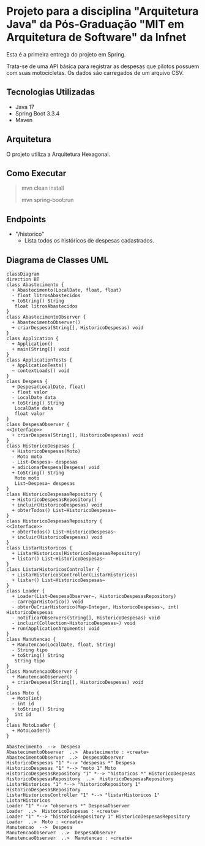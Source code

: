 # Projeto para a disciplina "Arquitetura Java" da Pós-Graduação "MIT em Arquitetura de Software" da Infnet

Esta é a primeira entrega do projeto em Spring. 

Trata-se de uma API básica para registrar as despesas que pilotos possuem com suas motocicletas.
Os dados são carregados de um arquivo CSV.

## Tecnologias Utilizadas

- Java 17
- Spring Boot 3.3.4
- Maven

## Arquitetura
O projeto utiliza a Arquitetura Hexagonal.

## Como Executar

> mvn clean install
>
> mvn spring-boot:run

## Endpoints

- "/historico"
  - Lista todos os históricos de despesas cadastrados.

## Diagrama de Classes UML
```mermaid
classDiagram
direction BT
class Abastecimento {
  + Abastecimento(LocalDate, float, float) 
  - float litrosAbastecidos
  + toString() String
   float litrosAbastecidos
}
class AbastecimentoObserver {
  + AbastecimentoObserver() 
  + criarDespesa(String[], HistoricoDespesas) void
}
class Application {
  + Application() 
  + main(String[]) void
}
class ApplicationTests {
  + ApplicationTests() 
  ~ contextLoads() void
}
class Despesa {
  + Despesa(LocalDate, float) 
  - float valor
  - LocalDate data
  + toString() String
   LocalDate data
   float valor
}
class DespesaObserver {
<<Interface>>
  + criarDespesa(String[], HistoricoDespesas) void
}
class HistoricoDespesas {
  + HistoricoDespesas(Moto) 
  - Moto moto
  - List~Despesa~ despesas
  + adicionarDespesa(Despesa) void
  + toString() String
   Moto moto
   List~Despesa~ despesas
}
class HistoricoDespesasRepository {
  + HistoricoDespesasRepository() 
  + incluir(HistoricoDespesas) void
  + obterTodos() List~HistoricoDespesas~
}
class HistoricoDespesasRepository {
<<Interface>>
  + obterTodos() List~HistoricoDespesas~
  + incluir(HistoricoDespesas) void
}
class ListarHistoricos {
  + ListarHistoricos(HistoricoDespesasRepository) 
  + listar() List~HistoricoDespesas~
}
class ListarHistoricosController {
  + ListarHistoricosController(ListarHistoricos) 
  + listar() List~HistoricoDespesas~
}
class Loader {
  + Loader(List~DespesaObserver~, HistoricoDespesasRepository) 
  - carregarHistorico() void
  - obterOuCriarHistorico(Map~Integer, HistoricoDespesas~, int) HistoricoDespesas
  - notificarObservers(String[], HistoricoDespesas) void
  - incluir(Collection~HistoricoDespesas~) void
  + run(ApplicationArguments) void
}
class Manutencao {
  + Manutencao(LocalDate, float, String) 
  - String tipo
  + toString() String
   String tipo
}
class ManutencaoObserver {
  + ManutencaoObserver() 
  + criarDespesa(String[], HistoricoDespesas) void
}
class Moto {
  + Moto(int) 
  - int id
  + toString() String
   int id
}
class MotoLoader {
  + MotoLoader() 
}

Abastecimento  -->  Despesa 
AbastecimentoObserver  ..>  Abastecimento : «create»
AbastecimentoObserver  ..>  DespesaObserver 
HistoricoDespesas "1" *--> "despesas *" Despesa 
HistoricoDespesas "1" *--> "moto 1" Moto 
HistoricoDespesasRepository "1" *--> "historicos *" HistoricoDespesas 
HistoricoDespesasRepository  ..>  HistoricoDespesasRepository 
ListarHistoricos "1" *--> "historicoRepository 1" HistoricoDespesasRepository 
ListarHistoricosController "1" *--> "listarHistoricos 1" ListarHistoricos 
Loader "1" *--> "observers *" DespesaObserver 
Loader  ..>  HistoricoDespesas : «create»
Loader "1" *--> "historicoRepository 1" HistoricoDespesasRepository 
Loader  ..>  Moto : «create»
Manutencao  -->  Despesa 
ManutencaoObserver  ..>  DespesaObserver 
ManutencaoObserver  ..>  Manutencao : «create»
```